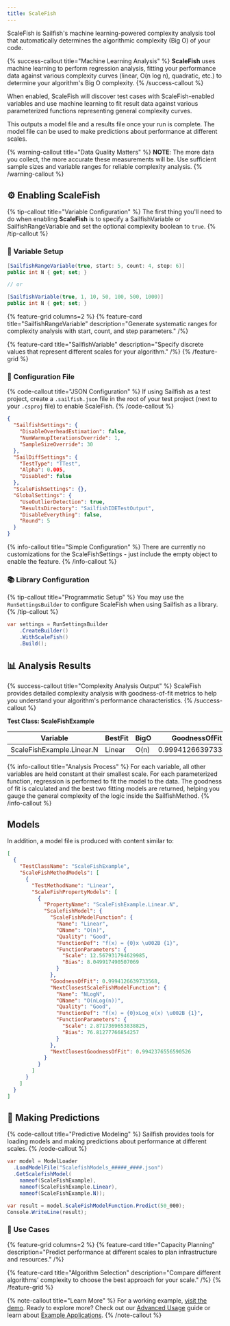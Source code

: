 ```yaml
---
title: ScaleFish
---
```


ScaleFish is Sailfish's machine learning-powered complexity analysis tool that automatically determines the algorithmic complexity (Big O) of your code.

{% success-callout title="Machine Learning Analysis" %}
**ScaleFish** uses machine learning to perform regression analysis, fitting your performance data against various complexity curves (linear, O(n log n), quadratic, etc.) to determine your algorithm's Big O complexity.
{% /success-callout %}

When enabled, ScaleFish will discover test cases with ScaleFish-enabled variables and use machine learning to fit result data against various parameterized functions representing general complexity curves.

This outputs a model file and a results file once your run is complete. The model file can be used to make predictions about performance at different scales.

{% warning-callout title="Data Quality Matters" %}
**NOTE**: The more data you collect, the more accurate these measurements will be. Use sufficient sample sizes and variable ranges for reliable complexity analysis.
{% /warning-callout %}


## ⚙️ Enabling ScaleFish

{% tip-callout title="Variable Configuration" %}
The first thing you'll need to do when enabling **ScaleFish** is to specify a SailfishVariable or SailfishRangeVariable and set the optional complexity boolean to `true`.
{% /tip-callout %}

### 🔢 Variable Setup

```csharp
[SailfishRangeVariable(true, start: 5, count: 4, step: 6)]
public int N { get; set; }

// or

[SailfishVariable(true, 1, 10, 50, 100, 500, 1000)]
public int N { get; set; }
```

{% feature-grid columns=2 %}
{% feature-card title="SailfishRangeVariable" description="Generate systematic ranges for complexity analysis with start, count, and step parameters." /%}

{% feature-card title="SailfishVariable" description="Specify discrete values that represent different scales for your algorithm." /%}
{% /feature-grid %}

### 📁 Configuration File

{% code-callout title="JSON Configuration" %}
If using Sailfish as a test project, create a `.sailfish.json` file in the root of your test project (next to your `.csproj` file) to enable ScaleFish.
{% /code-callout %}

```json
{
  "SailfishSettings": {
    "DisableOverheadEstimation": false,
    "NumWarmupIterationsOverride": 1,
    "SampleSizeOverride": 30
  },
  "SailDiffSettings": {
    "TestType": "TTest",
    "Alpha": 0.005,
    "Disabled": false
  },
  "ScaleFishSettings": {},
  "GlobalSettings": {
    "UseOutlierDetection": true,
    "ResultsDirectory": "SailfishIDETestOutput",
    "DisableEverything": false,
    "Round": 5
  }
}
```

{% info-callout title="Simple Configuration" %}
There are currently no customizations for the ScaleFishSettings - just include the empty object to enable the feature.
{% /info-callout %}

### 📚 Library Configuration

{% tip-callout title="Programmatic Setup" %}
You may use the `RunSettingsBuilder` to configure ScaleFish when using Sailfish as a library.
{% /tip-callout %}

```csharp
var settings = RunSettingsBuilder
    .CreateBuilder()
    .WithScaleFish()
    .Build();
```

## 📊 Analysis Results

{% success-callout title="Complexity Analysis Output" %}
ScaleFish provides detailed complexity analysis with goodness-of-fit metrics to help you understand your algorithm's performance characteristics.
{% /success-callout %}

**Test Class: ScaleFishExample**

| Variable                  | BestFit | BigO | GoodnessOfFit      | NextBest | NextBigO   | NextBestGoodnessOfFit |
| ------------------------- | ------- | ---- | ------------------ | -------- | ---------- | --------------------- |
| ScaleFishExample.Linear.N | Linear  | O(n) | 0.9994126639733568 | NLogN    | O(nLog(n)) | 0.9942376556590526    |

{% info-callout title="Analysis Process" %}
For each variable, all other variables are held constant at their smallest scale. For each parameterized function, regression is performed to fit the model to the data. The goodness of fit is calculated and the best two fitting models are returned, helping you gauge the general complexity of the logic inside the SailfishMethod.
{% /info-callout %}

## Models

In addition, a model file is produced with content similar to:

```json
[
  {
    "TestClassName": "ScaleFishExample",
    "ScaleFishMethodModels": [
      {
        "TestMethodName": "Linear",
        "ScaleFishPropertyModels": [
          {
            "PropertyName": "ScaleFishExample.Linear.N",
            "ScalefishModel": {
              "ScaleFishModelFunction": {
                "Name": "Linear",
                "OName": "O(n)",
                "Quality": "Good",
                "FunctionDef": "f(x) = {0}x \u002B {1}",
                "FunctionParameters": {
                  "Scale": 12.567931794629985,
                  "Bias": 8.049917490507069
                }
              },
              "GoodnessOfFit": 0.9994126639733568,
              "NextClosestScaleFishModelFunction": {
                "Name": "NLogN",
                "OName": "O(nLog(n))",
                "Quality": "Good",
                "FunctionDef": "f(x) = {0}xLog_e(x) \u002B {1}",
                "FunctionParameters": {
                  "Scale": 2.8717369653838825,
                  "Bias": 76.81277766854257
                }
              },
              "NextClosestGoodnessOfFit": 0.9942376556590526
            }
          }
        ]
      }
    ]
  }
]
```

## 🔮 Making Predictions

{% code-callout title="Predictive Modeling" %}
Sailfish provides tools for loading models and making predictions about performance at different scales.
{% /code-callout %}

```csharp
var model = ModelLoader
  .LoadModelFile("ScalefishModels_#####_####.json")
  .GetScalefishModel(
    nameof(ScaleFishExample),
    nameof(ScaleFishExample.Linear),
    nameof(ScaleFishExample.N));

var result = model.ScaleFishModelFunction.Predict(50_000);
Console.WriteLine(result);
```

### 🎯 Use Cases

{% feature-grid columns=2 %}
{% feature-card title="Capacity Planning" description="Predict performance at different scales to plan infrastructure and resources." /%}

{% feature-card title="Algorithm Selection" description="Compare different algorithms' complexity to choose the best approach for your scale." /%}
{% /feature-grid %}

{% note-callout title="Learn More" %}
For a working example, [visit the demo](https://github.com/paulegradie/Sailfish/blob/main/source/ScaleFishDemo/Program.cs). Ready to explore more? Check out our [Advanced Usage](/docs/3/extensibility) guide or learn about [Example Applications](/docs/3/example-app).
{% /note-callout %}

